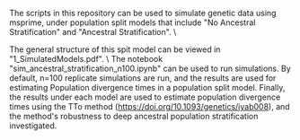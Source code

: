 The scripts in this repository can be used to simulate genetic data using msprime, under population split models that include "No Ancestral Stratification" and "Ancestral Stratification".  \

The general structure of this spit model can be viewed in "1_SimulatedModels.pdf". \\
The notebook "sim_ancestral_stratification_n100.ipynb" can be used to run simulations. By default, n=100 replicate simulations are run, and the results are used for estimating Population divergence times in a population split model.
Finally, the results under each model are used to estimate population divergence times using the TTo method (https://doi.org/10.1093/genetics/iyab008), and the method's robustness to deep ancestral population stratification investigated. 

